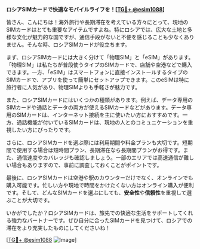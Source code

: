 **ロシアSIMカードで快適なモバイルライフを！[[TG💪+ @esim1088](https://t.me/s/esim1088)]**

皆さん、こんにちは！海外旅行や長期滞在を考えている方々にとって、現地のSIMカードはとても重要なアイテムですよね。特にロシアでは、広大な土地と多様な文化が魅力的な国ですが、通信手段がないと不便を感じることも少なくありません。そんな時、ロシアSIMカードが役立ちます。

まず、ロシアSIMカードには大きく分けて「物理SIM」と「eSIM」があります。「物理SIM」は私たちが普段使うタイプのSIMカードで、店舗や空港などで購入できます。一方、「eSIM」はスマートフォンに直接インストールするタイプのSIMカードで、アプリを使って簡単にセットアップできます。このeSIMは特に旅行者に人気があり、物理SIMよりも手軽さが魅力です。

また、ロシアSIMカードにはいくつかの種類があります。例えば、データ専用のSIMカードや通話とデータの両方が使えるSIMカードなどがあります。データ専用のSIMカードは、インターネット接続を主に使いたい方におすすめです。一方、通話機能が付いているSIMカードは、現地の人とのコミュニケーションを重視したい方にぴったりです。

さらに、ロシアSIMカードを選ぶ際には利用期間や料金プランも大切です。短期間で使用する場合は短時間プラン、長期滞在なら長期間プランがお得です。また、通信速度やカバレッジも確認しましょう。一部のエリアでは高速通信が難しい場合もありますので、事前に調査しておくことがポイントです。

最後に、ロシアSIMカードは空港や駅のカウンターだけでなく、オンラインでも購入可能です。忙しい方や現地で時間をかけたくない方はオンライン購入が便利です。そして、どんなSIMカードを選ぶにしても、**安全性**や**信頼性**を重視して選ぶことが大切です。

いかがでしたか？ロシアSIMカードは、旅先での快適な生活をサポートしてくれる強力なパートナーです。ぜひ自分に合ったSIMカードを見つけて、ロシアでの滞在をより充実したものにしてくださいね！

[[TG💪+ @esim1088](https://t.me/s/esim1088) ![Image](https://i.postimg.cc/Y0z9fWf4/image.png)]